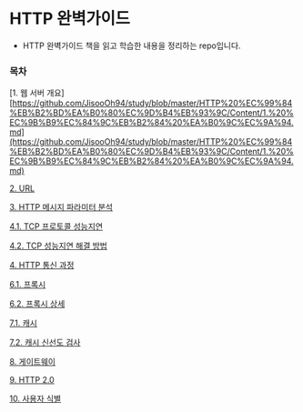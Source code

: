 # HTTP 완벽가이드
* HTTP 완벽가이드 책을 읽고 학습한 내용을 정리하는 repo입니다.

### 목차
[1. 웹 서버 개요][https://github.com/JisooOh94/study/blob/master/HTTP%20%EC%99%84%EB%B2%BD%EA%B0%80%EC%9D%B4%EB%93%9C/Content/1.%20%EC%9B%B9%EC%84%9C%EB%B2%84%20%EA%B0%9C%EC%9A%94.md](https://github.com/JisooOh94/study/blob/master/HTTP%20%EC%99%84%EB%B2%BD%EA%B0%80%EC%9D%B4%EB%93%9C/Content/1.%20%EC%9B%B9%EC%84%9C%EB%B2%84%20%EA%B0%9C%EC%9A%94.md)

[2. URL]()

[3. HTTP 메시지 파라미터 분석]()

[4.1. TCP 프로토콜 성능지연]()

[4.2. TCP 성능지연 해결 방법]()

[4. HTTP 통신 과정]()

[6.1. 프록시]()

[6.2. 프록시 상세]()

[7.1. 캐시]()

[7.2. 캐시 신선도 검사]()

[8. 게이트웨이]()

[9. HTTP 2.0]()

[10. 사용자 식별]()
<!--stackedit_data:
eyJoaXN0b3J5IjpbMTA4MTY3ODg4MiwtMTAyODI1NjcwMiwtMT
AwNjY4NDY5OV19
-->